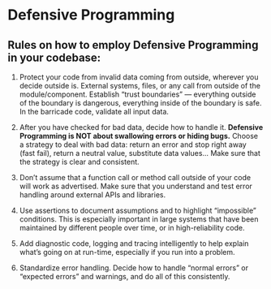 # Defensive Programming 

## Rules on how to employ Defensive Programming in your codebase:

1. Protect your code from invalid data coming from outside, wherever you decide outside is. External systems, files, or any call from outside of the module/component. Establish “trust boundaries” — everything outside of the boundary is dangerous, everything inside of the boundary is safe. In the barricade code, validate all input data.

2. After you have checked for bad data, decide how to handle it. **Defensive Programming is NOT about swallowing errors or hiding bugs.** Choose a strategy to deal with bad data: return an error and stop right away (fast fail), return a neutral value, substitute data values… Make sure that the strategy is clear and consistent.


3. Don’t assume that a function call or method call outside of your code will work as advertised. Make sure that you understand and test error handling around external APIs and libraries.

4. Use assertions to document assumptions and to highlight “impossible” conditions. This is especially important in large systems that have been maintained by different people over time, or in high-reliability code.

5. Add diagnostic code, logging and tracing intelligently to help explain what’s going on at run-time, especially if you run into a problem.

6. Standardize error handling. Decide how to handle “normal errors” or “expected errors” and warnings, and do all of this consistently.



